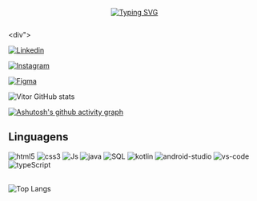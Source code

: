 <div style="width: 100%; display: flex; justify-content: center">

[![Typing SVG](https://readme-typing-svg.demolab.com?font=Rubik&letterSpacing=-1px&duration=3000&pause=300&color=9A3EF7FF&center=true&width=435&lines=Ol%C3%A1%2C+seja+bem+vindo(a)%2C+meu+nome+%C3%A9+Vitor;Esse+%C3%A9+meu+Github)](https://git.io/typing-svg)

</div>

<div">

[![Linkedin](https://img.shields.io/badge/LinkedIn-9A3EF7?style=for-the-badge&logo=linkedin&logoColor=white)](https://www.linkedin.com/in/vitor-paes-kolle-2bb08a30b/)

[![Instagram](https://img.shields.io/badge/Instagram-9A3EF7?style=for-the-badge&logo=instagram&logoColor=white)](https://www.instagram.com/vitorkolle/)

[![Figma](https://img.shields.io/badge/Figma-9A3EF7?style=for-the-badge&logo=figma&logoColor=white)](https://www.figma.com/files/user/1201643014433847388?fuid=1201643014433847388)

</div>

![Vitor GitHub stats](https://github-readme-stats.vercel.app/api?username=vitorkolle&show_icons=true&theme=tokyonight)

[![Ashutosh's github activity graph](https://github-readme-activity-graph.vercel.app/graph?username=Vitorkolle&theme=tokyo-night)](https://github.com/ashutosh00710/github-readme-activity-graph)
## Linguagens
<div>
<img src = "https://img.shields.io/badge/HTML5-E34F26?style=for-the-badge&logo=html5&logoColor=white" alt = "html5">
<img src = "https://img.shields.io/badge/CSS3-1572B6?style=for-the-badge&logo=css3&logoColor=white" alt = "css3">
<img src = "https://img.shields.io/badge/JavaScript-323330?style=for-the-badge&logo=javascript&logoColor=F7DF1E" alt = "Js">
<img src = "https://img.shields.io/badge/Java-ED8B00?style=for-the-badge&logo=openjdk&logoColor=white" alt = "java">
<img src = "https://img.shields.io/badge/MySQL-00000F?style=for-the-badge&logo=mysql&logoColor=white" alt = "SQL">
<img src = "https://img.shields.io/badge/Kotlin-0095D5?&style=for-the-badge&logo=kotlin&logoColor=white" alt = "kotlin">
<img src = "https://img.shields.io/badge/Android_Studio-3DDC84?style=for-the-badge&logo=android-studio&logoColor=white" alt = "android-studio">
 <img src = "https://img.shields.io/badge/Visual_Studio_Code-0078D4?style=for-the-badge&logo=visual%20studio%20code&logoColor=white" alt = "vs-code"> 
<img src = "https://img.shields.io/badge/TypeScript-007ACC?style=for-the-badge&logo=typescript&logoColor=white" alt = "typeScript">
</div>
<br>

![Top Langs](https://github-readme-stats.vercel.app/api/top-langs/?username=vitorkolle&layout=compact&theme=tokyonight)

<br>
